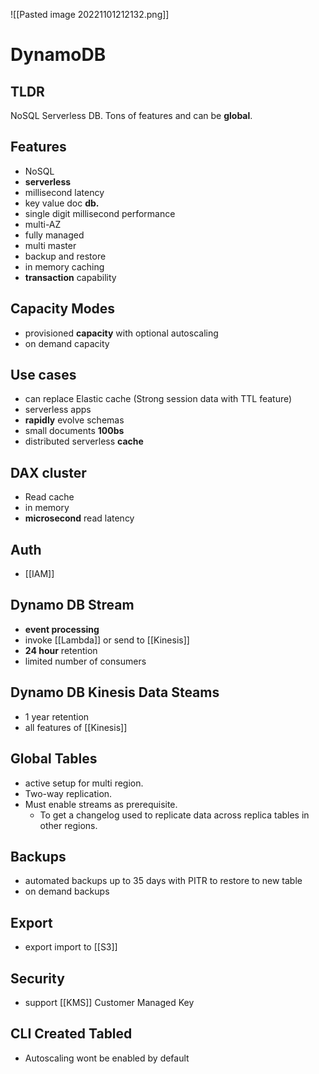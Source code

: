 ![[Pasted image 20221101212132.png]]
# DynamoDB

## TLDR
NoSQL Serverless DB. Tons of features and can be **global**.

## Features
- NoSQL
- **serverless**
- millisecond latency
- key value doc **db.**
- single digit millisecond performance
- multi-AZ
- fully managed
- multi master
- backup and restore
- in memory caching
- **transaction** capability

##  Capacity Modes
- provisioned **capacity** with optional autoscaling
- on demand capacity

## Use cases
- can replace Elastic cache (Strong session data with TTL feature)
 - serverless apps
 - **rapidly** evolve schemas
 - small documents **100bs**
 - distributed serverless **cache**

## DAX cluster
- Read cache 
- in memory
- **microsecond** read latency

## Auth
- [[IAM]]

## Dynamo DB Stream
- **event processing**
- invoke [[Lambda]] or send to [[Kinesis]]
- **24 hour** retention 
- limited number of consumers

## Dynamo DB Kinesis Data Steams
- 1 year retention
- all features of [[Kinesis]]

## Global Tables
- active setup for multi region.
- Two-way replication.
- Must enable streams as prerequisite.
	- To get a changelog used to replicate data across  replica tables in other regions.

## Backups
- automated backups up to 35 days with PITR to restore to new table
- on demand backups

## Export
- export import to [[S3]]

## Security
- support [[KMS]] Customer Managed Key

## CLI Created Tabled
- Autoscaling wont be enabled by default
